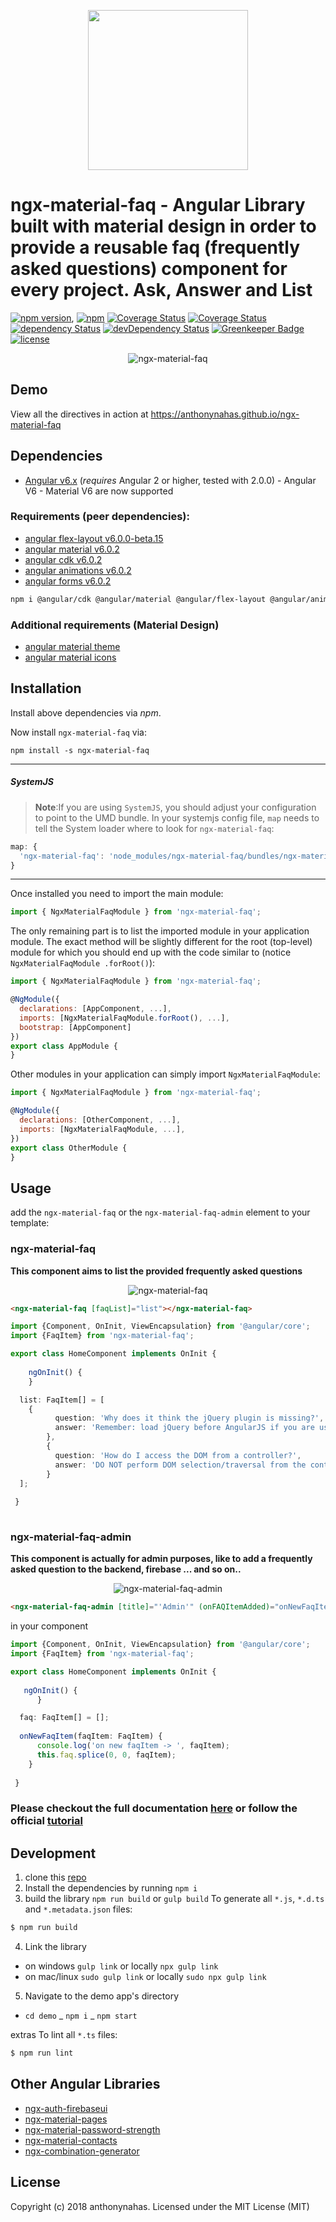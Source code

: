 <p align="center">
  <img height="256px" width="256px" style="text-align: center;" src="https://cdn.rawgit.com/anthonynahas/ngx-material-faq/master/demo/src/assets/logo.svg">
</p>

# ngx-material-faq - Angular Library built with material design in order to provide a reusable faq (frequently asked questions) component for every project. Ask, Answer and List

[![npm version](https://badge.fury.io/js/ngx-material-faq.svg)](https://badge.fury.io/js/ngx-material-faq),
[![npm](https://img.shields.io/badge/demo-online-ed1c46.svg)](https://anthonynahas.github.io/ngx-material-faq)
[![Coverage Status](https://coveralls.io/repos/github/anthonynahas/ngx-material-faq/badge.svg?branch=master)](https://coveralls.io/github/anthonynahas/ngx-material-faq?branch=master)
[![Coverage Status](https://coveralls.io/repos/github/anthonynahas/ngx-material-faq/badge.svg?branch=master)](https://coveralls.io/github/anthonynahas/ngx-material-faq?branch=master)
[![dependency Status](https://david-dm.org/anthonynahas/ngx-material-faq/status.svg)](https://david-dm.org/anthonynahas/ngx-material-faq)
[![devDependency Status](https://david-dm.org/anthonynahas/ngx-material-faq/dev-status.svg?branch=master)](https://david-dm.org/anthonynahas/ngx-material-faq#info=devDependencies)
[![Greenkeeper Badge](https://badges.greenkeeper.io/anthonynahas/ngx-material-faq.svg)](https://greenkeeper.io/)
[![license](https://img.shields.io/github/license/anthonynahas/ngx-material-faq.svg?style=flat-square)](https://github.com/AnthonyNahas/ngx-material-faq/blob/master/LICENSE)


<p align="center">
  <img alt="ngx-material-faq" style="text-align: center;"
   src="assets/demo.gif">
</p>


## Demo

View all the directives in action at https://anthonynahas.github.io/ngx-material-faq

## Dependencies
* [Angular v6.x](https://angular.io) (*requires* Angular 2 or higher, tested with 2.0.0) - Angular V6 - Material V6 are now supported

### Requirements (peer dependencies):
- [angular flex-layout v6.0.0-beta.15](https://www.npmjs.com/package/@angular/flex-layout)
- [angular material v6.0.2](https://www.npmjs.com/package/@angular/material)
- [angular cdk v6.0.2](https://www.npmjs.com/package/@angular/cdk)
- [angular animations v6.0.2](https://www.npmjs.com/package/@angular/animations)
- [angular forms v6.0.2](https://www.npmjs.com/package/@angular/forms)

```bash
npm i @angular/cdk @angular/material @angular/flex-layout @angular/animations @angular/forms 
```

### Additional requirements (Material Design)
- [angular material theme](https://material.angular.io/guide/getting-started#step-4-include-a-theme)
- [angular material icons](https://material.angular.io/guide/getting-started#step-6-optional-add-material-icons)


## Installation
Install above dependencies via *npm*. 

Now install `ngx-material-faq` via:
```shell
npm install -s ngx-material-faq
```

---
##### SystemJS
>**Note**:If you are using `SystemJS`, you should adjust your configuration to point to the UMD bundle.
In your systemjs config file, `map` needs to tell the System loader where to look for `ngx-material-faq`:
```js
map: {
  'ngx-material-faq': 'node_modules/ngx-material-faq/bundles/ngx-material-faq.umd.js',
}
```
---

Once installed you need to import the main module:
```js
import { NgxMaterialFaqModule } from 'ngx-material-faq';
```
The only remaining part is to list the imported module in your application module. The exact method will be slightly
different for the root (top-level) module for which you should end up with the code similar to (notice ` NgxMaterialFaqModule .forRoot()`):
```js
import { NgxMaterialFaqModule } from 'ngx-material-faq';

@NgModule({
  declarations: [AppComponent, ...],
  imports: [NgxMaterialFaqModule.forRoot(), ...],  
  bootstrap: [AppComponent]
})
export class AppModule {
}
```

Other modules in your application can simply import ` NgxMaterialFaqModule `:

```js
import { NgxMaterialFaqModule } from 'ngx-material-faq';

@NgModule({
  declarations: [OtherComponent, ...],
  imports: [NgxMaterialFaqModule, ...], 
})
export class OtherModule {
}
```

## Usage

add the `ngx-material-faq` or the `ngx-material-faq-admin` element to your template:


### ngx-material-faq

**This component aims to list the provided frequently asked questions**

<p align="center">
  <img alt="ngx-material-faq" style="text-align: center;"
   src="assets/demo-ngx-material-faq.png">
</p>

```html
<ngx-material-faq [faqList]="list"></ngx-material-faq>
```

```typescript
import {Component, OnInit, ViewEncapsulation} from '@angular/core';
import {FaqItem} from 'ngx-material-faq';

export class HomeComponent implements OnInit {
  
    ngOnInit() {
    }

  list: FaqItem[] = [
    {
          question: 'Why does it think the jQuery plugin is missing?',
          answer: 'Remember: load jQuery before AngularJS if you are using jQuery plugins!'
        },
        {
          question: 'How do I access the DOM from a controller?',
          answer: 'DO NOT perform DOM selection/traversal from the controller. The HTML hasn\'t rendered yet. Look up \'directives\'.'
        }
  ];
  
 }
 
 ```

### ngx-material-faq-admin

**This component is actually for admin purposes, like to add a frequently 
asked question to the backend, firebase ... and so on..**

<p align="center">
  <img alt="ngx-material-faq-admin" style="text-align: center;"
   src="assets/demo-ngx-material-faq-admin.png">
</p>

```html
<ngx-material-faq-admin [title]="'Admin'" (onFAQItemAdded)="onNewFaqItem($event)"></ngx-material-faq-admin>
```

in your component

```typescript
import {Component, OnInit, ViewEncapsulation} from '@angular/core';
import {FaqItem} from 'ngx-material-faq';

export class HomeComponent implements OnInit {
  
   ngOnInit() {
      }

  faq: FaqItem[] = [];
  
  onNewFaqItem(faqItem: FaqItem) {
      console.log('on new faqItem -> ', faqItem);
      this.faq.splice(0, 0, faqItem);
    }
  
 } 
```

### Please checkout the full documentation [here](https://anthonynahas.github.io/ngx-material-faq/doc/index.html) or follow the official [tutorial](https://anthonynahas.github.io/ngx-material-faq/getting-started)

## Development

1. clone this [repo](https://github.com/AnthonyNahas/ngx-material-faq)
2. Install the dependencies by running `npm i`
3. build the library `npm run build` or `gulp build`
To generate all `*.js`, `*.d.ts` and `*.metadata.json` files:

```bash
$ npm run build
```

4. Link the library 
  - on windows `gulp link` or locally `npx gulp link`
  - on mac/linux `sudo gulp link` or locally `sudo npx gulp link`
  
 5. Navigate to the demo app's directory
  - `cd demo`
  _ `npm i`
  _ `npm start`

extras
To lint all `*.ts` files:

```bash
$ npm run lint
```


## Other Angular Libraries
- [ngx-auth-firebaseui](https://github.com/AnthonyNahas/ngx-auth-firebaseui)
- [ngx-material-pages](https://github.com/AnthonyNahas/ngx-material-pages)
- [ngx-material-password-strength](https://github.com/AnthonyNahas/ngx-material-password-strength)
- [ngx-material-contacts](https://github.com/AnthonyNahas/ngx-material-contacts)
- [ngx-combination-generator](https://github.com/AnthonyNahas/combination-generator)


## License

Copyright (c) 2018 anthonynahas. Licensed under the MIT License (MIT)

